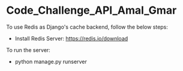 # Code_Challenge_API_Amal_Gmar

To use Redis as Django's cache backend, follow the below steps:

- Install Redis Server: https://redis.io/download

To run the server:

- python manage.py runserver
